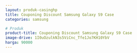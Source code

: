 ```yaml
---
layout: produk-casinghp
title: Couponing Discount Samsung Galaxy S9 Case
categories: samsung

# Produk
product-title: Couponing Discount Samsung Galaxy S9 Case
image-drive: 1I0uOzulkN3s5ViCnc_Tfe1Jo7KH10YbV
harga: 90000
---
```

